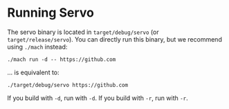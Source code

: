 <!-- TODO: needs copyediting -->

# Running Servo

The servo binary is located in `target/debug/servo` (or `target/release/servo`).
You can directly run this binary, but we recommend using `./mach` instead:

```shell
./mach run -d -- https://github.com
```

… is equivalent to:

```shell
./target/debug/servo https://github.com
```

If you build with `-d`, run with `-d`.
If you build with `-r`, run with `-r`.
